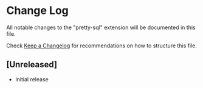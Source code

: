 # Change Log

All notable changes to the "pretty-sql" extension will be documented in this file.

Check [Keep a Changelog](http://keepachangelog.com/) for recommendations on how to structure this file.

## [Unreleased]

- Initial release